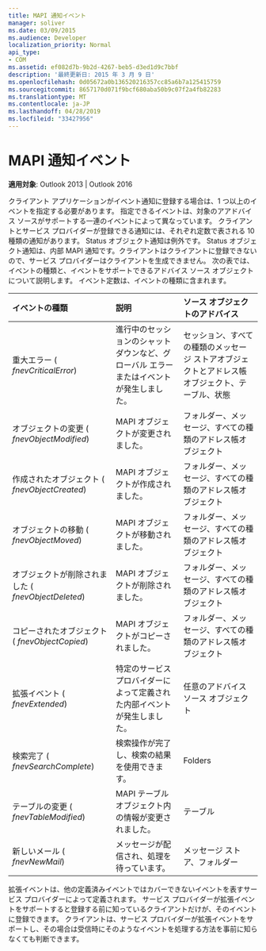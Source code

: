 ```yaml
---
title: MAPI 通知イベント
manager: soliver
ms.date: 03/09/2015
ms.audience: Developer
localization_priority: Normal
api_type:
- COM
ms.assetid: ef082d7b-9b2d-4267-beb5-d3ed1d9c7bbf
description: '最終更新日: 2015 年 3 月 9 日'
ms.openlocfilehash: 0d05672a0b136520216357cc85a6b7a125415759
ms.sourcegitcommit: 8657170d071f9bcf680aba50b9c07f2a4fb82283
ms.translationtype: MT
ms.contentlocale: ja-JP
ms.lasthandoff: 04/28/2019
ms.locfileid: "33427956"
---
```

# <a name="mapi-notification-events"></a>MAPI 通知イベント

  
  
**適用対象**: Outlook 2013 | Outlook 2016 
  
クライアント アプリケーションがイベント通知に登録する場合は、1 つ以上のイベントを指定する必要があります。 指定できるイベントは、対象のアアドバイス ソースがサポートする一連のイベントによって異なっています。 クライアントとサービス プロバイダーが登録できる通知には、それぞれ定数で表される 10 種類の通知があります。 Status オブジェクト通知は例外です。 Status オブジェクト通知は、内部 MAPI 通知です。クライアントはクライアントに登録できないので、サービス プロバイダーはクライアントを生成できません。 次の表では、イベントの種類と、イベントをサポートできるアドバイス ソース オブジェクトについて説明します。 イベント定数は、イベントの種類に含まれます。
  
|**イベントの種類**|**説明**|**ソース オブジェクトのアドバイス**|
|:-----|:-----|:-----|
|重大エラー ( _fnevCriticalError_)  <br/> |進行中のセッションのシャットダウンなど、グローバル エラーまたはイベントが発生しました。  <br/> |セッション、すべての種類のメッセージ ストアオブジェクトとアドレス帳オブジェクト、テーブル、状態  <br/> |
|オブジェクトの変更 ( _fnevObjectModified_)  <br/> |MAPI オブジェクトが変更されました。  <br/> |フォルダー、メッセージ、すべての種類のアドレス帳オブジェクト  <br/> |
|作成されたオブジェクト ( _fnevObjectCreated_)  <br/> |MAPI オブジェクトが作成されました。  <br/> |フォルダー、メッセージ、すべての種類のアドレス帳オブジェクト  <br/> |
|オブジェクトの移動 ( _fnevObjectMoved_)  <br/> |MAPI オブジェクトが移動されました。  <br/> |フォルダー、メッセージ、すべての種類のアドレス帳オブジェクト  <br/> |
|オブジェクトが削除されました ( _fnevObjectDeleted_)  <br/> |MAPI オブジェクトが削除されました。  <br/> |フォルダー、メッセージ、すべての種類のアドレス帳オブジェクト  <br/> |
|コピーされたオブジェクト ( _fnevObjectCopied_)  <br/> |MAPI オブジェクトがコピーされました。  <br/> |フォルダー、メッセージ、すべての種類のアドレス帳オブジェクト  <br/> |
|拡張イベント ( _fnevExtended_)  <br/> |特定のサービス プロバイダーによって定義された内部イベントが発生しました。  <br/> |任意のアドバイス ソース オブジェクト  <br/> |
|検索完了 ( _fnevSearchComplete_)  <br/> |検索操作が完了し、検索の結果を使用できます。  <br/> |Folders  <br/> |
|テーブルの変更 ( _fnevTableModified_)  <br/> |MAPI テーブル オブジェクト内の情報が変更されました。  <br/> |テーブル  <br/> |
|新しいメール ( _fnevNewMail_)  <br/> |メッセージが配信され、処理を待っています。  <br/> |メッセージ ストア、フォルダー  <br/> |
   
拡張イベントは、他の定義済みイベントではカバーできないイベントを表すサービス プロバイダーによって定義されます。 サービス プロバイダーが拡張イベントをサポートすると登録する前に知っているクライアントだけが、そのイベントに登録できます。 クライアントは、サービス プロバイダーが拡張イベントをサポートし、その場合は受信時にそのようなイベントを処理する方法を事前に知らなくても判断できます。
  

